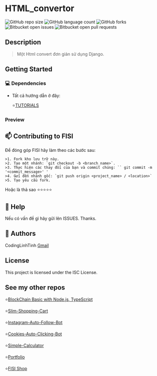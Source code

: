# HTML_convertor

![GitHub repo size](https://img.shields.io/github/repo-size/codinglinhtinh/HTML_convertor?style=for-the-badge)
![GitHub language count](https://img.shields.io/github/languages/count/codinglinhtinh/HTML_convertor?style=for-the-badge)
![GitHub forks](https://img.shields.io/github/forks/codinglinhtinh/HTML_convertor?style=for-the-badge)
![Bitbucket open issues](https://img.shields.io/bitbucket/issues/codinglinhtinh/HTML_convertor?style=for-the-badge)
![Bitbucket open pull requests](https://img.shields.io/bitbucket/pr-raw/codinglinhtinh/HTML_convertor?style=for-the-badge)

## Description
>Một Html convert đơn giản sử dụng Django.

## Getting Started
### 💻 Dependencies

* Tất cả hướng dẫn ở đây:

    ⭐<a href='https://rectangular-chess-d15.notion.site/HTML-CONVERTOR-322f9c352e3a4730a15309439bb73215'>TUTORIALS</a>
### Preview


## 📫 Contributing to FISI
Để đóng góp FISI hãy làm theo các bước sau:

    >1. Fork kho lưu trữ này.
    >2. Tạo một nhánh: `git checkout -b <branch_name>`.
    >3. Thực hiện các thay đổi của bạn và commit chúng: `` git commit -m '<commit_message>' '
    >4. Gửi đến nhánh gốc: `git push origin <project_name> / <location>`
    >5. Tạo yêu cầu fork.

Hoặc là thả sao ⭐⭐⭐⭐⭐

## 🔎 Help

Nếu có vấn đề gì hãy gửi lên ISSUES.
Thanks.

## 🧐 Authors

CodingLinhTinh 
[Gmail](ngocquachgamedevz@gmail.com)


## License

This project is licensed under the ISC License.

## See my other repos
⭐<a href="https://github.com/CodingLinhTinh/Node.js-blockchain-basic.git">BlockChain Basic with Node.js, TypeScript</a>

⭐<a href="https://github.com/CodingLinhTinh/Slim-Shopping-Cart.git">Slim-Shopping-Cart</a>

⭐<a href="https://github.com/CodingLinhTinh/Instagram-Auto-Follow-Bot.git">Instagram-Auto-Follow-Bot</a>

⭐<a href="https://github.com/CodingLinhTinh/Cookies-Auto-Clicking-Bot.git">Cookies-Auto-Clicking-Bot</a>

⭐<a href="https://github.com/CodingLinhTinh/Simple-Calculator.git">Simple-Calculator</a>

⭐<a href="https://github.com/CodingLinhTinh/Portfolio.git">Portfolio</a>

⭐<a href="https://github.com/CodingLinhTinh/FISI.git">FISI Shop</a>
